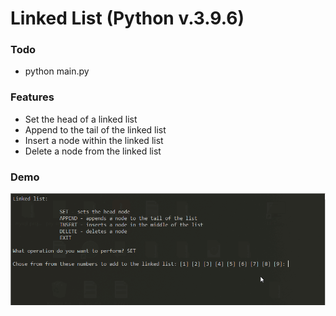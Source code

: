 

# Linked List (Python v.3.9.6)

### Todo
* python main.py

### Features

* Set the head of a linked list
* Append to the tail of the linked list
* Insert a node within the linked list
* Delete a node from the linked list

### Demo

![](demo.gif)
